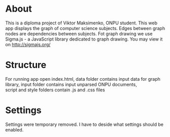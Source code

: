 # About
This is a diploma project of Viktor Maksimenko, ONPU student.
This web app displays the graph of computer science subjects. Edges between graph nodes are dependencies between subjects.
Fot graph drawing we use Sigma.js - a JavaScript library dedicated to graph drawing. You may view it on http://sigmajs.org/

# Structure
For running app open index.html, 
data folder contains input data for graph library, 
input folder contains input unparsed ONPU documents,  
script and style folders contain .js and .css files

# Settings
Settings were temporary removed. I have to deside what settings should be enabled. 

